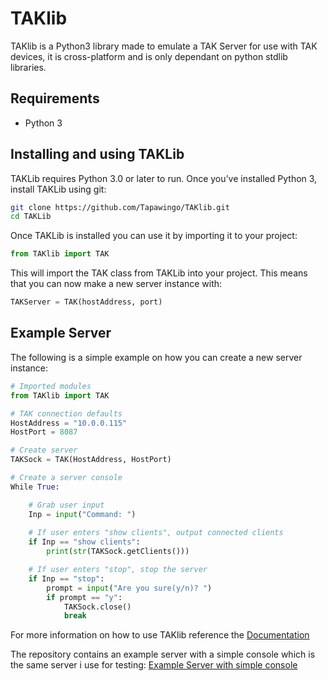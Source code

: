 # TAKlib
TAKlib is a Python3 library made to emulate a TAK Server for use with TAK devices, it is cross-platform and is only dependant on python stdlib libraries. 

## Requirements
- Python 3

## Installing and using TAKLib
TAKLib requires Python 3.0 or later to run. Once you’ve installed Python 3, install TAKLib using git:
```bash
git clone https://github.com/Tapawingo/TAKlib.git
cd TAKLib
```
Once TAKLib is installed you can use it by importing it to your project:
```python
from TAKlib import TAK
```
This will import the TAK class from TAKLib into your project. This means that you can now make a new server instance with:
```python
TAKServer = TAK(hostAddress, port)
```

## Example Server
The following is a simple example on how you can create a new server instance:
```python
# Imported modules
from TAKlib import TAK

# TAK connection defaults
HostAddress = "10.0.0.115"
HostPort = 8087

# Create server
TAKSock = TAK(HostAddress, HostPort)

# Create a server console
While True:

    # Grab user input
    Inp = input("Command: ")
    
    # If user enters "show clients", output connected clients
    if Inp == "show clients":
        print(str(TAKSock.getClients()))

    # If user enters "stop", stop the server
    if Inp == "stop":
        prompt = input("Are you sure(y/n)? ")
        if prompt == "y":
            TAKSock.close()
            break
```
For more information on how to use TAKlib reference the [Documentation](https://github.com/Tapawingo/TAKlib/wiki "Documentation")

The repository contains an example server with a simple console which is the same server i use for testing:
[Example Server with simple console](https://github.com/Tapawingo/TAKlib/blob/master/ServerExample.py "Example Server with simple console")
